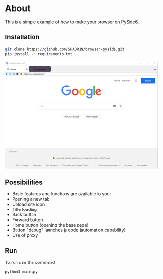 # About

This is a simple example of how to make your browser on PySide6.

## Installation
```bash
git clone https://github.com/SHADR1N/browser-pyside.git
pip install -r requirements.txt
```
![Example](https://github.com/SHADR1N/browser-pyside/blob/master/images/example.png?raw=true)

## Possibilities
- Basic features and functions are available to you:
- Ppening a new tab
- Upload site icon
- Title loading
- Back button
- Forward button
- Home button (opening the base page)
- Button "debug" launches js code (automation capability)
- Use of proxy

## Run
To run use the command
```bash
python3 main.py
```
